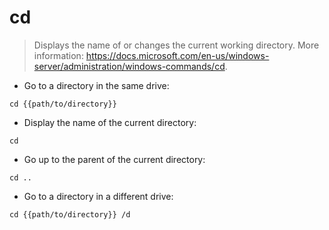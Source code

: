 # cd

> Displays the name of or changes the current working directory.
> More information: https://docs.microsoft.com/en-us/windows-server/administration/windows-commands/cd.

- Go to a directory in the same drive:

`cd {{path/to/directory}}`

- Display the name of the current directory:

`cd`

- Go up to the parent of the current directory:

`cd ..`

- Go to a directory in a different drive:

`cd {{path/to/directory}} /d`
